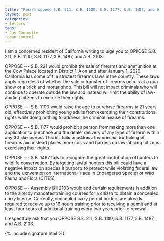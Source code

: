 ```yaml
---
title: "Please oppose S.B. 211, S.B. 1100, S.B. 1177, S.B. 1487, and A.B. 2103"
layout: post
categories:
- letters
tags:
- Jay Obernolte
- gun control
---
```


I am a concerned resident of California writing to urge you to OPPOSE S.B. 211, S.B. 1100, S.B. 1177, S.B. 1487, and A.B. 2103.

OPPOSE --- S.B. 221 would prohibit the sale of firearms and ammunition at the Cow Palace located in District 1-A on and after January 1, 2020. California has some of the strictest firearms laws in the country. These laws apply regardless of whether the sale or transfer of firearms occurs at a gun show or a brick and mortar shop. This bill will not impact criminals who will continue to operate outside the law and instead will limit the ability of law-abiding citizens to exercise their rights.

OPPOSE --- S.B. 1100 would raise the age to purchase firearms to 21 years old, effectively prohibiting young adults from exercising their constitutional rights while doing nothing to address the criminal misuse of firearms.

OPPOSE --- S.B. 1177 would prohibit a person from making more than one application to purchase and the dealer delivery of any type of firearm within any 30-day period. This bill fails to address the criminal trafficking of firearms and instead places more costs and barriers on law-abiding citizens exercising their rights.

OPPOSE --- S.B. 1487 fails to recognize the great contribution of hunters to wildlife conservation. By targeting lawful hunters this bill could have a negative impact on species it purports to protect while violating federal law and the Convention on International Trade in Endangered Species of Wild Fauna and Flora (CITES).

OPPOSE --- Assembly Bill 2103 would add certain requirements in addition to the already mandated training courses for a citizen to obtain a concealed carry license. Currently, concealed carry permit holders are already required to receive up to 16 hours training prior to receiving a permit and at least four hours of additional training every two years prior to renewal.

I respectfully ask that you OPPOSE S.B. 211, S.B. 1100, S.B. 1177, S.B. 1487, and A.B. 2103.

{% include signature.html %}
